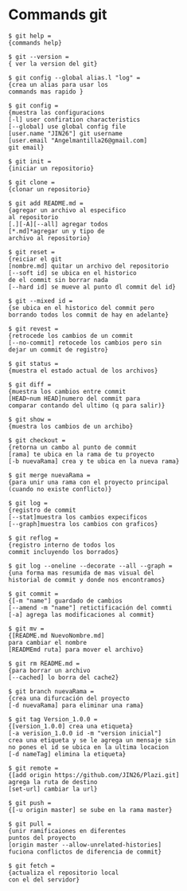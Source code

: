 # Commands git

    $ git help =
    {commands help}

    $ git --version =
    { ver la version del git}

    $ git config --global alias.l "log" =
    {crea un alias para usar los
    commands mas rapido }

    $ git config =
    {muestra las configuracions
    [-l] user confiration characteristics
    [--global] use global config file
    [user.name "JIN26"] git username
    [user.email "Angelmantilla26@gmail.com]
    git email}

    $ git init =
    {iniciar un repositorio}

    $ git clone =
    {clonar un repositorio}

    $ git add README.md =
    {agregar un archivo al especifico
    al repositorio
    [.][-A][--all] agregar todos
    [*.md]*agregar un y tipo de
    archivo al repositorio}

    $ git reset =
    {reiciar el git
    [nombre.md] quitar un archivo del repositorio
    [--soft id] se ubica en el historico
    de el commit sin borrar nada
    [--hard id] se mueve al punto dl commit del id}

    $ git --mixed id =
    {se ubica en el historico del commit pero
    borrando todos los commit de hay en adelante}

    $ git revest =
    {retrocede los cambios de un commit
    [--no-commit] retocede los cambios pero sin
    dejar un commit de registro}

    $ git status =
    {muestra el estado actual de los archivos}

    $ git diff =
    {muestra los cambios entre commit
    [HEAD~num HEAD]numero del commit para
    comparar contando del ultimo (q para salir)}

    $ git show =
    {muestra los cambios de un archibo}

    $ git checkout =
    {retorna un cambo al punto de commit
    [rama] te ubica en la rama de tu proyecto
    [-b nuevaRama] crea y te ubica en la nueva rama}

    $ git merge nuevaRama =
    {para unir una rama con el proyecto principal
    (cuando no existe conflicto)}

    $ git log =
    {registro de commit
    [--stat]muestra los cambios expecificos
    [--graph]muestra los cambios con graficos}

    $ git reflog =
    {registro interno de todos los
    commit incluyendo los borrados}

    $ git log --oneline --decorate --all --graph =
    {una forma mas resumida de mas visual del
    historial de commit y donde nos encontramos}

    $ git commit =
    {[-m "name"] guardado de cambios
    [--amend -m "name"] retictificación del commti
    [-a] agrega las modificaciones al commit}

    $ git mv =
    {[README.md NuevoNombre.md]
    para cambiar el nombre
    [READMEmd ruta] para mover el archivo}

    $ git rm README.md =
    {para borrar un archivo
    [--cached] lo borra del cache2}

    $ git branch nuevaRama =
    {crea una difurcación del proyecto
    [-d nuevaRama] para eliminar una rama}

    $ git tag Version_1.0.0 =
    {[version_1.0.0] crea una etiqueta}
    [-a verision_1.0.0 id -m "version inicial"]
    crea una etiqueta y se le agrega un mensaje sin
    no pones el id se ubica en la ultima locacion
    [-d nameTag] elimina la etiqueta}

    $ git remote =
    {[add origin https://github.com/JIN26/Plazi.git]
    agrega la ruta de destino
    [set-url] cambiar la url}

    $ git push =
    {[-u origin master] se sube en la rama master}

    $ git pull =
    {unir ramificaiones en diferentes
    puntos del proyecto
    [origin master --allow-unrelated-histories]
    fuciona conflictos de diferencia de commit}

    $ git fetch =
    {actualiza el repositorio local
    con el del servidor}
